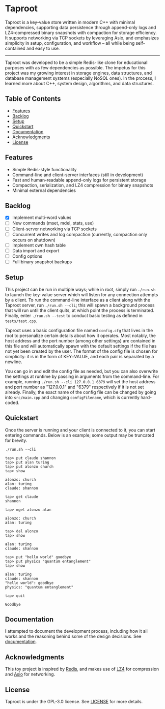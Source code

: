 # Taproot

Taproot is a key-value store written in modern C++ with minimal dependencies, supporting data persistence through append-only logs and LZ4-compressed binary snapshots with compaction for storage efficiency. It supports networking via TCP sockets by leveraging Asio, and emphasizes simplicity in setup, configuration, and workflow – all while being self-contained and easy to use.

-----

Taproot was developed to be a simple Redis-like clone for educational purposes with as few dependencies as possible. The impetus for this project was my growing interest in storage engines, data structures, and database management systems (especially NoSQL ones). In the process, I learned more about C++, system design, algorithms, and data structures.

## Table of Contents

- [Features](#features)
- [Backlog](#backlog)
- [Setup](#setup)
- [Quickstart](#quickstart)
- [Documentation](#documentation)
- [Acknowledgments](#acknowledgments)
- [License](#license)

## Features

- Simple Redis-style functionality
- Command-line and client-server interfaces (still in development)
- Fast and human-readable append-only logs for persistent storage
- Compaction, serialization, and LZ4 compression for binary snapshots
- Minimal external dependencies

## Backlog

- [x] Implement multi-word values
- [ ] New commands (mset, mdel, stats, use)
- [ ] Client-server networking via TCP sockets
- [ ] Concurrent writes and log compaction (currently, compaction only occurs on shutdown)
- [ ] Implement own hash table
- [ ] Data import and export
- [ ] Config options
- [ ] Full binary snapshot backups

## Setup

This project can be run in multiple ways; while in root, simply run `./run.sh` to launch the key-value server which will listen for any connection attempts by a client. To run the command-line interface as a client along with the Taproot server, run `./run.sh --cli`; this will spawn a background process that will run until the client quits, at which point the process is terminated. Finally, enter `./run.sh --test` to conduct basic testing as defined in `tests/test.cpp`.

Taproot uses a basic configuration file named `config.cfg` that lives in the root to personalize certain details about how it operates. Most notably, the host address and the port number (among other settings) are contained in this file and will automatically spawn with the default settings if the file has not yet been created by the user. The format of the config file is chosen for simplicity: it is in the form of KEY=VALUE, and each pair is separated by a newline. 

You can go in and edit the config file as needed, but you can also overwrite the settings at runtime by passing in arguments from the command-line. For example, running `./run.sh --cli 127.0.0.1 6379` will set the host address and port number as "127.0.0.1" and "6379" respectively if it is not set already. Finally, the exact name of the config file can be changed by going into `src/main.cpp` and changing `configFilename`, which is currently hard-coded.

## Quickstart

Once the server is running and your client is connected to it, you can start entering commands. Below is an example; some output may be truncated for brevity.

```console
./run.sh --cli

tap> put claude shannon
tap> put alan turing
tap> put alonzo church
tap> show

alonzo: church
alan: turing
claude: shannon

tap> get claude
shannon

tap> mget alonzo alan

alonzo: church
alan: turing

tap> del alonzo
tap> show

alan: turing
claude: shannon

tap> put "hello world" goodbye
tap> put physics "quantum entanglement"
tap> show

alan: turing
claude: shannon
"hello world": goodbye
physics: "quantum entanglement"

tap> quit

Goodbye

```

## Documentation

I attempted to document the development process, including how it all works and the reasoning behind some of the design decisions. See [documentation](docs.md).

## Acknowledgments

This toy project is inspired by [Redis](https://github.com/redis/redis), and makes use of [LZ4](https://github.com/lz4/lz4) for compression and [Asio](https://github.com/chriskohlhoff/asio) for networking.

## License

Taproot is under the GPL-3.0 license. See [LICENSE](LICENSE) for more details.